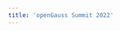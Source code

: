 ```yaml
---
title: 'openGauss Summit 2022'
---
```


<script setup lang="ts">
  import TheSummit from "@/views/summit/TheSummit2022.vue"
</script>

<TheSummit />
